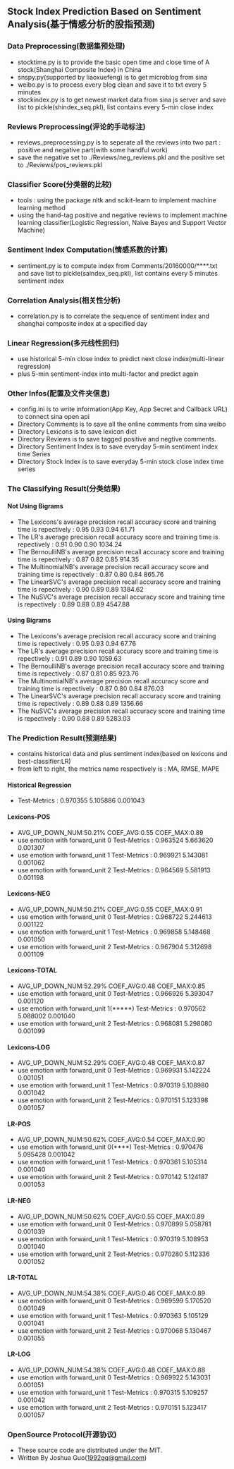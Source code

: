 
## Stock Index Prediction Based on Sentiment Analysis(基于情感分析的股指预测)

### Data Preprocessing(数据集预处理)
- stocktime.py is to provide the basic open time and close time of A stock(Shanghai Composite Index) in China
- snspy.py(supported by liaoxuefeng) is to get microblog from sina
- weibo.py is to process every blog clean and save it to txt every 5 minutes
- stockindex.py is to get newest market data from sina js server and save list to pickle(shindex_seq.pkl), list contains every 5-min close index

### Reviews Preprocessing(评论的手动标注)
- reviews_preprocessing.py is to seperate all the reviews into two part : positive and negative part(with some handful work)
- save the negative set to ./Reviews/neg_reviews.pkl and the positive set to ./Reviews/pos_reviews.pkl

### Classifier Score(分类器的比较)
- tools : using the package nltk and scikit-learn to implement machine learning method
- using the hand-tag positive and negative reviews to implement machine learning classifier(Logistic Regression, Naive Bayes and Support Vector Machine)

### Sentiment Index Computation(情感系数的计算)
- sentiment.py is to compute index from Comments/20160000/****.txt and save list to pickle(saindex_seq.pkl), list contains every 5 minutes sentiment index

### Correlation Analysis(相关性分析)
- correlation.py is to correlate the sequence of sentiment index and shanghai composite index at a specified day

### Linear Regression(多元线性回归)
- use historical 5-min close index to predict next close index(multi-linear regression)
- plus 5-min sentiment-index into multi-factor and predict again

### Other Infos(配置及文件夹信息)
- config.ini is to write information(App Key, App Secret and Callback URL) to connect sina open api
- Directory Comments is to save all the online comments from sina weibo
- Directory Lexicons is to save lexicon dict
- Directory Reviews is to save tagged positive and negtive comments.
- Directory Sentiment Index is to save everyday 5-min sentiment index time Series
- Directory Stock Index is to save everyday 5-min stock close index time series

### The Classifying Result(分类结果)
#### Not Using Bigrams
- The Lexicons's average precision recall accuracy score and training time is repectively : 0.95 0.93 0.94 61.71
- The LR's average precision recall accuracy score and training time is repectively : 0.91 0.90 0.90 1034.24
- The BernoulliNB's average precision recall accuracy score and training time is repectively : 0.87 0.82 0.85 914.35
- The MultinomialNB's average precision recall accuracy score and training time is repectively : 0.87 0.80 0.84 865.76
- The LinearSVC's average precision recall accuracy score and training time is repectively : 0.90 0.89 0.89 1384.62
- The NuSVC's average precision recall accuracy score and training time is repectively : 0.89 0.88 0.89 4547.88

#### Using Bigrams
- The Lexicons's average precision recall accuracy score and training time is repectively : 0.95 0.93 0.94 67.76
- The LR's average precision recall accuracy score and training time is repectively : 0.91 0.89 0.90 1059.63
- The BernoulliNB's average precision recall accuracy score and training time is repectively : 0.87 0.81 0.85 923.76
- The MultinomialNB's average precision recall accuracy score and training time is repectively : 0.87 0.80 0.84 876.03
- The LinearSVC's average precision recall accuracy score and training time is repectively : 0.89 0.88 0.89 1356.66
- The NuSVC's average precision recall accuracy score and training time is repectively : 0.90 0.88 0.89 5283.03

### The Prediction Result(预测结果)
- contains historical data and plus sentiment index(based on lexicons and best-classifier:LR)
- from left to right, the metrics name respectively is : MA, RMSE, MAPE

#### Historical Regression
- Test-Metrics :   0.970355  5.105886  0.001043

#### Lexicons-POS
- AVG_UP_DOWN_NUM:50.21%	COEF_AVG:0.55	COEF_MAX:0.89
- use emotion with forward_unit 0
Test-Metrics :   0.963524  5.663620  0.001307
- use emotion with forward_unit 1
Test-Metrics :   0.969921  5.143081  0.001062
- use emotion with forward_unit 2
Test-Metrics :   0.964569  5.581913  0.001198

#### Lexicons-NEG
- AVG_UP_DOWN_NUM:50.21%	COEF_AVG:0.55	COEF_MAX:0.91
- use emotion with forward_unit 0
Test-Metrics :   0.968722  5.244613  0.001122
- use emotion with forward_unit 1
Test-Metrics :   0.969858  5.148468  0.001050
- use emotion with forward_unit 2
Test-Metrics :   0.967904  5.312698  0.001109

#### Lexicons-TOTAL
- AVG_UP_DOWN_NUM:52.29%	COEF_AVG:0.48	COEF_MAX:0.85
- use emotion with forward_unit 0
Test-Metrics :   0.966926  5.393047  0.001120
- use emotion with forward_unit 1(*****)
Test-Metrics :   0.970562  5.088002  0.001040
- use emotion with forward_unit 2
Test-Metrics :   0.968081  5.298080  0.001099

#### Lexicons-LOG
- AVG_UP_DOWN_NUM:52.29%	COEF_AVG:0.48	COEF_MAX:0.87
- use emotion with forward_unit 0
Test-Metrics :   0.969931  5.142224  0.001051
- use emotion with forward_unit 1
Test-Metrics :   0.970319  5.108980  0.001042
- use emotion with forward_unit 2
Test-Metrics :   0.970151  5.123398  0.001057

#### LR-POS
- AVG_UP_DOWN_NUM:50.62%	COEF_AVG:0.54	COEF_MAX:0.90
- use emotion with forward_unit 0(****)
Test-Metrics :   0.970476  5.095428  0.001042
- use emotion with forward_unit 1
Test-Metrics :   0.970361  5.105314  0.001040
- use emotion with forward_unit 2
Test-Metrics :   0.970142  5.124187  0.001053

#### LR-NEG
- AVG_UP_DOWN_NUM:50.62%	COEF_AVG:0.55	COEF_MAX:0.89
- use emotion with forward_unit 0
Test-Metrics :   0.970899  5.058781  0.001039
- use emotion with forward_unit 1
Test-Metrics :   0.970319  5.108953  0.001040
- use emotion with forward_unit 2
Test-Metrics :   0.970280  5.112336  0.001052

#### LR-TOTAL
- AVG_UP_DOWN_NUM:54.38%	COEF_AVG:0.46	COEF_MAX:0.89
- use emotion with forward_unit 0
Test-Metrics :   0.969599  5.170520  0.001049
- use emotion with forward_unit 1
Test-Metrics :   0.970363  5.105129  0.001041
- use emotion with forward_unit 2
Test-Metrics :   0.970068  5.130467  0.001055

#### LR-LOG
- AVG_UP_DOWN_NUM:54.38%	COEF_AVG:0.48	COEF_MAX:0.88
- use emotion with forward_unit 0
Test-Metrics :   0.969922  5.143031  0.001051
- use emotion with forward_unit 1
Test-Metrics :   0.970315  5.109257  0.001042
- use emotion with forward_unit 2
Test-Metrics :   0.970151  5.123417  0.001057

### OpenSource Protocol(开源协议)
- These source code are distributed under the MIT.
- Written By Joshua Guo(1992gq@gmail.com)
